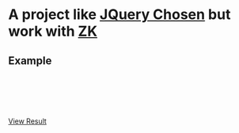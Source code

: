 A project like [JQuery Chosen](https://github.com/harvesthq/chosen/) but work with [ZK](http://www.zkoss.org/)
=========================================

Example
------------------------------

<pre><code>
<zk>
	<zscript><![CDATA[
		String[] userName = { new String("Tony"), new String("Ryan"), new String("Jumper"), new String("Wing"), new String("Sam")};
		ListModelList model = new ListModelList(userName);
	]]></zscript>
	<chosenbox width="200px" model="${model}" />
</zk>
</code></pre>

[View Result](https://github.com/benbai123/chosenbox/blob/master/Chosenbox_ex_01.png)